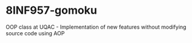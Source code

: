 # 8INF957-gomoku
OOP class at UQAC - Implementation of new features without modifying source code using AOP
